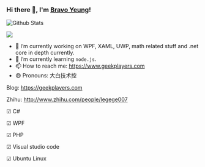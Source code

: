 ### Hi there 👋, I'm [Bravo Yeung](https://geekplayers.com)!

![Github Stats](https://github-readme-stats.vercel.app/api?username=yanglr&show_icons=true)

<a title="Hits" target="_blank" href="https://github.com/yanglr/yanglr"><img src="//cdn.jsdelivr.net/gh/yanglr/yanglr.github.io/assets/images/public/byavatar.jpg"></a>

<!--
**yanglr/yanglr** is a ✨ _special_ ✨ repository because its `README.md` (this file) appears on your GitHub profile.

Here are some ideas to get you started:

- 🔭 I’m currently working on WPF, XAML, UWP, math related stuff and .net core in depth currently.
- 🌱 I’m currently learning `node.js`.
- 👯 
- 🤔 
- 💬 
- 📫 How to reach me: https://www.geekplayers.com
- 😄 Pronouns: 大白技术控
- ⚡ Fun fact: ...
-->

- 🔭 I’m currently working on WPF, XAML, UWP, math related stuff and .net core in depth currently.
- 🌱 I’m currently learning `node.js`.
- 📫 How to reach me: https://www.geekplayers.com
- 😄 Pronouns: 大白技术控

Blog: https://geekplayers.com

Zhihu: http://www.zhihu.com/people/legege007

☑ C# 

☑ WPF

☑ PHP

☑ Visual studio code 

☑ Ubuntu Linux
